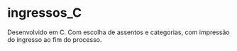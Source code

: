 # ingressos_C

Desenvolvido em C. Com escolha de assentos e categorias, com impressão do ingresso ao fim do processo.

